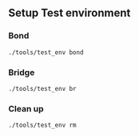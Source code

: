 ## Setup Test environment

### Bond
`./tools/test_env bond`

### Bridge

`./tools/test_env br`

### Clean up

`./tools/test_env rm`
